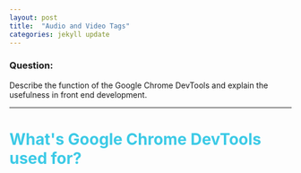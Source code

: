 ```yaml
---
layout: post
title:  "Audio and Video Tags"
categories: jekyll update
---
```

### Question:
Describe the function of the Google Chrome DevTools and explain the usefulness in front end development.

<hr>

<h1 style="color:#3CCAE6">What's Google Chrome DevTools used for? </h1>